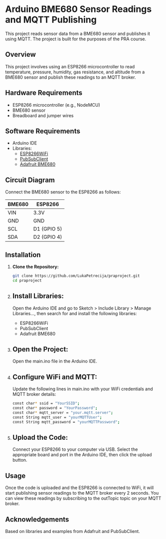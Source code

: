 # Arduino BME680 Sensor Readings and MQTT Publishing

This project reads sensor data from a BME680 sensor and publishes it using MQTT. The project is built for the purposes of the PRA course.

## Overview

This project involves using an ESP8266 microcontroller to read temperature, pressure, humidity, gas resistance, and altitude from a BME680 sensor and publish these readings to an MQTT broker.

## Hardware Requirements

- ESP8266 microcontroller (e.g., NodeMCU)
- BME680 sensor
- Breadboard and jumper wires

## Software Requirements

- Arduino IDE
- Libraries:
  - [ESP8266WiFi](https://github.com/esp8266/Arduino)
  - [PubSubClient](https://github.com/knolleary/pubsubclient)
  - [Adafruit BME680](https://github.com/adafruit/Adafruit_BME680)

## Circuit Diagram

Connect the BME680 sensor to the ESP8266 as follows:

| BME680 | ESP8266 |
|--------|---------|
| VIN    | 3.3V    |
| GND    | GND     |
| SCL    | D1 (GPIO 5) |
| SDA    | D2 (GPIO 4) |

## Installation

1. **Clone the Repository:**
   ```sh
   git clone https://github.com/LukaPetrecija/praproject.git
   cd praproject
2. ## Install Libraries:
    Open the Arduino IDE and go to Sketch > Include Library > Manage Libraries..., then search for and install the following libraries:

    - ESP8266WiFi
    - PubSubClient
    - Adafruit BME680

3. ## Open the Project:
    Open the main.ino file in the Arduino IDE.

4. ## Configure WiFi and MQTT:
    Update the following lines in main.ino with your WiFi credentials and MQTT broker details:
    ```sh
    const char* ssid = "YourSSID";
    const char* password = "YourPassword";
    const char* mqtt_server = "your.mqtt.server";
    const String mqtt_user = "yourMQTTUser";
    const String mqtt_password = "yourMQTTPassword";
5. ## Upload the Code:
    Connect your ESP8266 to your computer via USB. Select the appropriate board and port in the Arduino IDE, then click the upload button.

## Usage
Once the code is uploaded and the ESP8266 is connected to WiFi, it will start publishing sensor readings to the MQTT broker every 2 seconds. You can view these readings by subscribing to the outTopic topic on your MQTT broker.

## Acknowledgements
Based on libraries and examples from Adafruit and PubSubClient.


